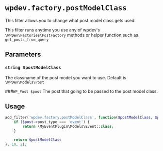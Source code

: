 # `wpdev.factory.postModelClass`
This filter allows you to change what post model class gets used.

This filter runs anytime you use any of wpdev's `\WPDev\Factories\PostFactory` methods or helper function such as `get_posts_from_query`

## Parameters
### `string $postModelClass` 

The classname of the post model you want to use. Default is `\WPDev\Models\Post`

###`WP_Post $post`
The post that going to be passed to the post model class.

## Usage
```php
add_filter('wpdev.factory.postModelClass', function($postModelClass, $post) {
    if ($post->post_type === 'event') {
        return \MyEventPlugin\Models\Event::class;
    }

    return $postModelClass 
}, 10, 2);
```